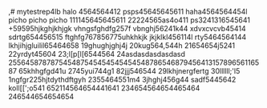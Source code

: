,# mytestrep4lb
halo 4564564412
psps45645645611
haha4564564454l
picho picho picho
111145645645611
22224565as4o411
ps3241316545641
+59595hjkghjkhjgk
vhngsfghdfg257f
vbnghj56241k44
xdvxcvcvb45414
sdrtg654456515
ftghfg767856775uhkhkjk
jkjklkl456114l
rty5464564144
lkhjihjgluilil65464658
19ghughjghj4j
20kug564,544h
21654654j5241
22yrdyt45604
23;l[p[l[6544564
24asdasdasdasdasd
25564587878754548754545454545454878654687945641315789656116587
65khhgfgd41u
2745yui744g1
82jjj546544
29lkhjnergfertg
30llllll;'l5
1ngfgr225hjtdythdftgyh
2355464551m4
3jhghj456g44
sadf5445642
koll[[';o541
652114564654441641
234654564654465464
246544654654654
